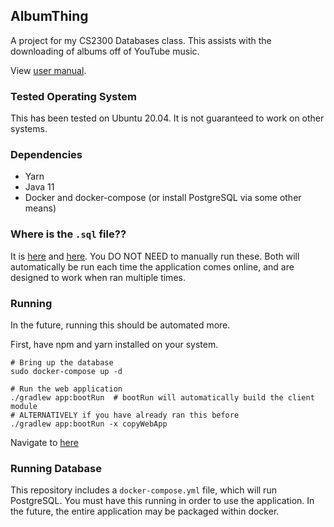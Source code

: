 ## AlbumThing
A project for my CS2300 Databases class. This assists with the downloading of albums
off of YouTube music.

View [user manual](./user_manual.md).

### Tested Operating System
This has been tested on Ubuntu 20.04. It is not guaranteed to work on other systems.

### Dependencies
* Yarn
* Java 11
* Docker and docker-compose (or install PostgreSQL via some other means)

### Where is the `.sql` file??
It is [here](app/src/main/resources/schema.sql) and [here](app/src/main/resources/data.sql).
You DO NOT NEED to manually run these. Both will automatically be run each time the
application comes online, and are designed to work when ran multiple times.

### Running
In the future, running this should be automated more.

First, have npm and yarn installed on your system.
```shell
# Bring up the database
sudo docker-compose up -d

# Run the web application
./gradlew app:bootRun  # bootRun will automatically build the client module
# ALTERNATIVELY if you have already ran this before
./gradlew app:bootRun -x copyWebApp
```
Navigate to [here](http://localhost:8080)

### Running Database
This repository includes a `docker-compose.yml` file, which will run PostgreSQL.
You must have this running in order to use the application. In the future, the entire
application may be packaged within docker.


